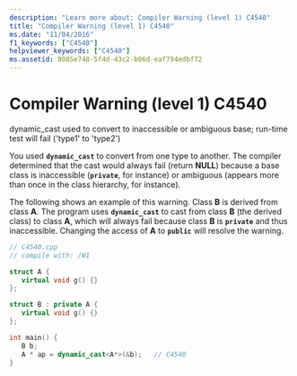 ```yaml
---
description: "Learn more about: Compiler Warning (level 1) C4540"
title: "Compiler Warning (level 1) C4540"
ms.date: "11/04/2016"
f1_keywords: ["C4540"]
helpviewer_keywords: ["C4540"]
ms.assetid: 8085e748-5f4d-43c2-b06d-eaf794edbf72
---
```

# Compiler Warning (level 1) C4540

dynamic_cast used to convert to inaccessible or ambiguous base; run-time test will fail ('type1' to 'type2')

You used **`dynamic_cast`** to convert from one type to another. The compiler determined that the cast would always fail (return **NULL**) because a base class is inaccessible (**`private`**, for instance) or ambiguous (appears more than once in the class hierarchy, for instance).

The following shows an example of this warning. Class **B** is derived from class **A**. The program uses **`dynamic_cast`** to cast from class **B** (the derived class) to class **A**, which will always fail because class **B** is **`private`** and thus inaccessible. Changing the access of **A** to **`public`** will resolve the warning.

```cpp
// C4540.cpp
// compile with: /W1

struct A {
   virtual void g() {}
};

struct B : private A {
   virtual void g() {}
};

int main() {
   B b;
   A * ap = dynamic_cast<A*>(&b);   // C4540
}
```
